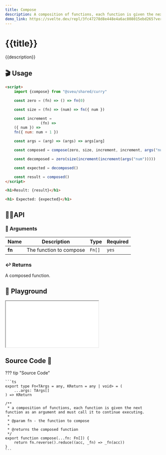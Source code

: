 ```yaml
---
title: Compose
description: A composition of functions, each function is given the next function as an argument and must call it to continue executing.
demo_link: https://svelte.dev/repl/3fc47278d8e448e4a6ac808015ebd265?version=3.55.1
---
```


# {{title}}

{{description}}

## 🎬 Usage

```html
<script>
    import {compose} from "@sveu/shared/curry"

    const zero = (fn) => () => fn(0)

    const size = (fn) => (num) => fn({ num })

    const increment =
                (fn) =>
    ({ num }) =>
    fn({ num: num + 1 })

    const args = (arg) => (args) => args[arg]

    const composed = compose(zero, size, increment, increment, args("num"))

    const decomposed = zero(size(increment(increment(args("num")))))

    const expected = decomposed()

    const result = composed()
</script>

<h1>Result: {result}</h1>

<h1> Expected: {expected}</h1>
```

## 👩‍💻API

### 👻 Arguments

| Name                | Description                                  | Type                  | Required |
| ------------------- | -------------------------------------------- | --------------------- | -------- |
| **fn**             | The function to compose                       | `Fn[]`                | `yes`    |

### ↩️ Returns

A composed function.

## 🧪 Playground

<iframe class="h-120 w-full" src="{{demo_link}}"></iframe>

## Source Code 👀

??? tip "Source Code"

    ```ts
    export type Fn<TArgs = any, KReturn = any | void> = (
        ...args: TArgs[]
    ) => KReturn

    /**
     * a composition of functions, each function is given the next function as an argument and must call it to continue executing.
     *
     * @param fn - the function to compose
     *
     * @returns the composed function
     */
    export function compose(...fn: Fn[]) {
        return fn.reverse().reduce((acc, _fn) => _fn(acc))
    }
    ```
